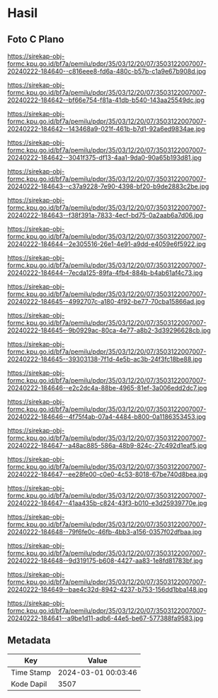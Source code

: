 # Hasil

## Foto C Plano

https://sirekap-obj-formc.kpu.go.id/bf7a/pemilu/pdpr/35/03/12/20/07/3503122007007-20240222-184640--c816eee8-fd6a-480c-b57b-c1a9e67b908d.jpg

https://sirekap-obj-formc.kpu.go.id/bf7a/pemilu/pdpr/35/03/12/20/07/3503122007007-20240222-184642--bf66e754-f81a-41db-b540-143aa25549dc.jpg

https://sirekap-obj-formc.kpu.go.id/bf7a/pemilu/pdpr/35/03/12/20/07/3503122007007-20240222-184642--143468a9-021f-461b-b7d1-92a6ed9834ae.jpg

https://sirekap-obj-formc.kpu.go.id/bf7a/pemilu/pdpr/35/03/12/20/07/3503122007007-20240222-184642--3041f375-df13-4aa1-9da0-90a65b193d81.jpg

https://sirekap-obj-formc.kpu.go.id/bf7a/pemilu/pdpr/35/03/12/20/07/3503122007007-20240222-184643--c37a9228-7e90-4398-bf20-b9de2883c2be.jpg

https://sirekap-obj-formc.kpu.go.id/bf7a/pemilu/pdpr/35/03/12/20/07/3503122007007-20240222-184643--f38f391a-7833-4ecf-bd75-0a2aab6a7d06.jpg

https://sirekap-obj-formc.kpu.go.id/bf7a/pemilu/pdpr/35/03/12/20/07/3503122007007-20240222-184644--2e305516-26e1-4e91-a9dd-e4059e6f5922.jpg

https://sirekap-obj-formc.kpu.go.id/bf7a/pemilu/pdpr/35/03/12/20/07/3503122007007-20240222-184644--7ecda125-89fa-4fb4-884b-b4ab61af4c73.jpg

https://sirekap-obj-formc.kpu.go.id/bf7a/pemilu/pdpr/35/03/12/20/07/3503122007007-20240222-184645--4992707c-a180-4f92-be77-70cba15866ad.jpg

https://sirekap-obj-formc.kpu.go.id/bf7a/pemilu/pdpr/35/03/12/20/07/3503122007007-20240222-184645--9b0929ac-80ca-4e77-a8b2-3d39296628cb.jpg

https://sirekap-obj-formc.kpu.go.id/bf7a/pemilu/pdpr/35/03/12/20/07/3503122007007-20240222-184645--39303138-7f1d-4e5b-ac3b-24f3fc18be88.jpg

https://sirekap-obj-formc.kpu.go.id/bf7a/pemilu/pdpr/35/03/12/20/07/3503122007007-20240222-184646--e2c2dc4a-88be-4965-81ef-3a006edd2dc7.jpg

https://sirekap-obj-formc.kpu.go.id/bf7a/pemilu/pdpr/35/03/12/20/07/3503122007007-20240222-184646--4f75f4ab-07a4-4484-b800-0a1186353453.jpg

https://sirekap-obj-formc.kpu.go.id/bf7a/pemilu/pdpr/35/03/12/20/07/3503122007007-20240222-184647--a48ac885-586a-48b9-824c-27c492d1eaf5.jpg

https://sirekap-obj-formc.kpu.go.id/bf7a/pemilu/pdpr/35/03/12/20/07/3503122007007-20240222-184647--ee28fe00-c0e0-4c53-8018-67be740d8bea.jpg

https://sirekap-obj-formc.kpu.go.id/bf7a/pemilu/pdpr/35/03/12/20/07/3503122007007-20240222-184647--41aa435b-c824-43f3-b010-e3d25939770e.jpg

https://sirekap-obj-formc.kpu.go.id/bf7a/pemilu/pdpr/35/03/12/20/07/3503122007007-20240222-184648--79f6fe0c-46fb-4bb3-a156-0357f02dfbaa.jpg

https://sirekap-obj-formc.kpu.go.id/bf7a/pemilu/pdpr/35/03/12/20/07/3503122007007-20240222-184648--9d319175-b608-4427-aa83-1e8fd81783bf.jpg

https://sirekap-obj-formc.kpu.go.id/bf7a/pemilu/pdpr/35/03/12/20/07/3503122007007-20240222-184649--bae4c32d-8942-4237-b753-156dd1bba148.jpg

https://sirekap-obj-formc.kpu.go.id/bf7a/pemilu/pdpr/35/03/12/20/07/3503122007007-20240222-184641--a9be1d11-adb6-44e5-be67-577388fa9583.jpg


## Metadata

| Key        | Value               |
| ---------- | ------------------- |
| Time Stamp | 2024-03-01 00:03:46 |
| Kode Dapil | 3507                |



